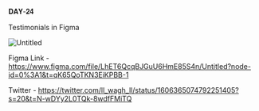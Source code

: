 𝐃𝐀𝐘-𝟐𝟒

Testimonials in Figma

![Untitled](https://user-images.githubusercontent.com/85480387/209395371-a36bce5a-4ab2-425b-a9c4-cceb9575b2e9.jpg)

Figma Link - https://www.figma.com/file/LhET6QcqBJGuU6HmE85S4n/Untitled?node-id=0%3A1&t=qK65QoTKN3EiKPBB-1

Twitter - https://twitter.com/ll_wagh_ll/status/1606365074792251405?s=20&t=N-wDYy2L0TQk-8wdfFMiTQ
